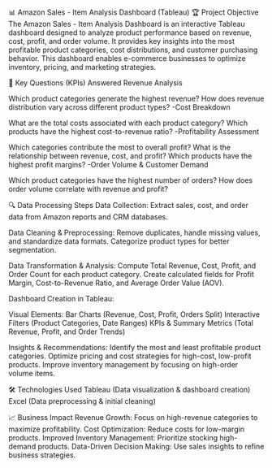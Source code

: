 📊 Amazon Sales - Item Analysis Dashboard (Tableau)
🏆 Project Objective
The Amazon Sales - Item Analysis Dashboard is an interactive Tableau dashboard designed to analyze product performance based on revenue, cost, profit, and order volume. It provides key insights into the most profitable product categories, cost distributions, and customer purchasing behavior. This dashboard enables e-commerce businesses to optimize inventory, pricing, and marketing strategies.

📌 Key Questions (KPIs) Answered
Revenue Analysis

Which product categories generate the highest revenue?
How does revenue distribution vary across different product types?
-Cost Breakdown

What are the total costs associated with each product category?
Which products have the highest cost-to-revenue ratio?
-Profitability Assessment

Which categories contribute the most to overall profit?
What is the relationship between revenue, cost, and profit?
Which products have the highest profit margins?
-Order Volume & Customer Demand

Which product categories have the highest number of orders?
How does order volume correlate with revenue and profit?

🔍 Data Processing Steps
Data Collection:
Extract sales, cost, and order data from Amazon reports and CRM databases.

Data Cleaning & Preprocessing:
Remove duplicates, handle missing values, and standardize data formats.
Categorize product types for better segmentation.

Data Transformation & Analysis:
Compute Total Revenue, Cost, Profit, and Order Count for each product category.
Create calculated fields for Profit Margin, Cost-to-Revenue Ratio, and Average Order Value (AOV).

Dashboard Creation in Tableau:

Visual Elements:
Bar Charts (Revenue, Cost, Profit, Orders Split)
Interactive Filters (Product Categories, Date Ranges)
KPIs & Summary Metrics (Total Revenue, Profit, and Order Trends)

Insights & Recommendations:
Identify the most and least profitable product categories.
Optimize pricing and cost strategies for high-cost, low-profit products.
Improve inventory management by focusing on high-order volume items.

🛠 Technologies Used
Tableau (Data visualization & dashboard creation)
Excel (Data preprocessing & initial cleaning)

📈 Business Impact
Revenue Growth: Focus on high-revenue categories to maximize profitability.
Cost Optimization: Reduce costs for low-margin products.
Improved Inventory Management: Prioritize stocking high-demand products.
Data-Driven Decision Making: Use sales insights to refine business strategies.
